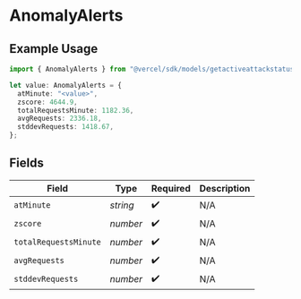 # AnomalyAlerts

## Example Usage

```typescript
import { AnomalyAlerts } from "@vercel/sdk/models/getactiveattackstatusop.js";

let value: AnomalyAlerts = {
  atMinute: "<value>",
  zscore: 4644.9,
  totalRequestsMinute: 1182.36,
  avgRequests: 2336.18,
  stddevRequests: 1418.67,
};
```

## Fields

| Field                 | Type                  | Required              | Description           |
| --------------------- | --------------------- | --------------------- | --------------------- |
| `atMinute`            | *string*              | :heavy_check_mark:    | N/A                   |
| `zscore`              | *number*              | :heavy_check_mark:    | N/A                   |
| `totalRequestsMinute` | *number*              | :heavy_check_mark:    | N/A                   |
| `avgRequests`         | *number*              | :heavy_check_mark:    | N/A                   |
| `stddevRequests`      | *number*              | :heavy_check_mark:    | N/A                   |